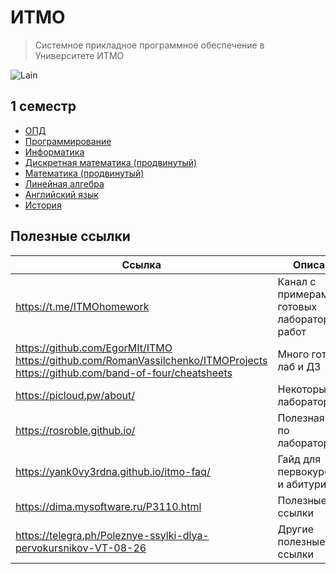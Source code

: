 # ИТМО

> Системное прикладное программное обеспечение в Университете ИТМО

![Lain](https://github.com/maxbarsukov/itmo/blob/master/.docs/lain2.gif)

## 1 семестр

- [ОПД](https://github.com/maxbarsukov/itmo/tree/master/%D0%BE%D0%BF%D0%B4)
- [Программирование](https://github.com/maxbarsukov/itmo/tree/master/%D0%BF%D1%80%D0%BE%D0%B3%D1%80%D0%B0%D0%BC%D0%BC%D0%B8%D1%80%D0%BE%D0%B2%D0%B0%D0%BD%D0%B8%D0%B5)
- [Информатика](https://github.com/maxbarsukov/itmo/tree/master/%D0%B8%D0%BD%D1%84%D0%BE%D1%80%D0%BC%D0%B0%D1%82%D0%B8%D0%BA%D0%B0)
- [Дискретная математика (продвинутый)](https://github.com/maxbarsukov/itmo/tree/master/%D0%B4%D0%B8%D1%81%D0%BA%D1%80%D0%B5%D1%82%D0%BD%D0%B0%D1%8F%20%D0%BC%D0%B0%D1%82%D0%B5%D0%BC%D0%B0%D1%82%D0%B8%D0%BA%D0%B0)
- [Математика (продвинутый)](https://github.com/maxbarsukov/itmo/tree/master/%D0%BC%D0%B0%D1%82%D0%B5%D0%BC%D0%B0%D1%82%D0%B8%D0%BA%D0%B0)
- [Линейная алгебра](https://github.com/maxbarsukov/itmo/tree/master/%D0%BB%D0%B8%D0%BD%D0%B5%D0%B9%D0%BD%D0%B0%D1%8F%20%D0%B0%D0%BB%D0%B3%D0%B5%D0%B1%D1%80%D0%B0)
- [Английский язык](https://github.com/maxbarsukov/itmo/tree/master/%D0%B0%D0%BD%D0%B3%D0%BB%D0%B8%D0%B9%D1%81%D0%BA%D0%B8%D0%B9%20%D1%8F%D0%B7%D1%8B%D0%BA)
- [История](https://github.com/maxbarsukov/itmo/tree/master/%D0%B8%D1%81%D1%82%D0%BE%D1%80%D0%B8%D1%8F)


## Полезные ссылки

| Ссылка | Описание |
| --- | --- |
| https://t.me/ITMOhomework | Канал с примерами готовых лабораторных работ |
| https://github.com/EgorMIt/ITMO <br> https://github.com/RomanVassilchenko/ITMOProjects <br> https://github.com/band-of-four/cheatsheets | Много готовых лаб и ДЗ |
| https://picloud.pw/about/ | Некоторые ДЗ и лабораторные |
| https://rosroble.github.io/ | Полезная инфа по лабораторным |
| https://yank0vy3rdna.github.io/itmo-faq/ | Гайд для первокурсников и абитуриентов |
| https://dima.mysoftware.ru/P3110.html | Полезные ссылки |
| https://telegra.ph/Poleznye-ssylki-dlya-pervokursnikov-VT-08-26 | Другие полезные ссылки |
